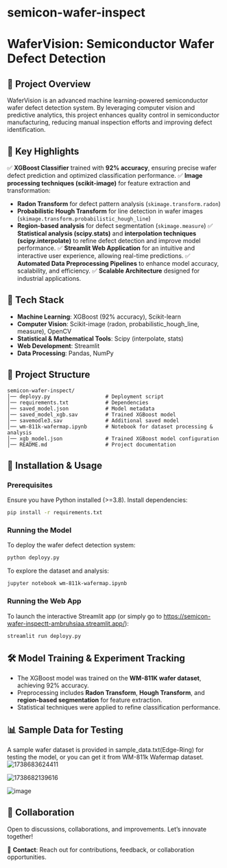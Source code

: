 # semicon-wafer-inspect
# WaferVision: Semiconductor Wafer Defect Detection

## 📌 Project Overview
WaferVision is an advanced machine learning-powered semiconductor wafer defect detection system. By leveraging computer vision and predictive analytics, this project enhances quality control in semiconductor manufacturing, reducing manual inspection efforts and improving defect identification.

## 🔑 Key Highlights
✅ **XGBoost Classifier** trained with **92% accuracy**, ensuring precise wafer defect prediction and optimized classification performance.
✅ **Image processing techniques (scikit-image)** for feature extraction and transformation:
   - **Radon Transform** for defect pattern analysis (`skimage.transform.radon`)
   - **Probabilistic Hough Transform** for line detection in wafer images (`skimage.transform.probabilistic_hough_line`)
   - **Region-based analysis** for defect segmentation (`skimage.measure`)
✅ **Statistical analysis (scipy.stats)** and **interpolation techniques (scipy.interpolate)** to refine defect detection and improve model performance.
✅ **Streamlit Web Application** for an intuitive and interactive user experience, allowing real-time predictions.
✅ **Automated Data Preprocessing Pipelines** to enhance model accuracy, scalability, and efficiency.
✅ **Scalable Architecture** designed for industrial applications.

## 🔧 Tech Stack
- **Machine Learning**: XGBoost (92% accuracy), Scikit-learn
- **Computer Vision**: Scikit-image (radon, probabilistic_hough_line, measure), OpenCV
- **Statistical & Mathematical Tools**: Scipy (interpolate, stats)
- **Web Development**: Streamlit
- **Data Processing**: Pandas, NumPy

## 📂 Project Structure
```
semicon-wafer-inspect/
│── deployy.py                  # Deployment script
│── requirements.txt            # Dependencies
│── saved_model.json            # Model metadata
│── saved_model_xgb.sav         # Trained XGBoost model
│── savemodle3.sav              # Additional saved model
│── wm-811k-wafermap.ipynb      # Notebook for dataset processing & analysis
│── xgb_model.json              # Trained XGBoost model configuration
│── README.md                   # Project documentation
```

## 🚀 Installation & Usage
### Prerequisites
Ensure you have Python installed (>=3.8). Install dependencies:
```bash
pip install -r requirements.txt
```

### Running the Model
To deploy the wafer defect detection system:
```bash
python deployy.py
```
To explore the dataset and analysis:
```bash
jupyter notebook wm-811k-wafermap.ipynb
```

### Running the Web App
To launch the interactive Streamlit app (or simply go to https://semicon-wafer-inspectt-ambruhsiaa.streamlit.app/):
```bash
streamlit run deployy.py
```

## 🛠 Model Training & Experiment Tracking
- The XGBoost model was trained on the **WM-811K wafer dataset**, achieving 92% accuracy.
- Preprocessing includes **Radon Transform**, **Hough Transform**, and **region-based segmentation** for feature extraction.
- Statistical techniques were applied to refine classification performance.

## 📊 Sample Data for Testing

A sample wafer dataset is provided in sample_data.txt(Edge-Ring) for testing the model, or you can get it from WM-811k Wafermap dataset.
![1738683624411](https://github.com/user-attachments/assets/b05f328a-3272-4519-a234-00dc17c35c60)

![1738682139616](https://github.com/user-attachments/assets/026b66b7-e3d9-4d1c-b672-b0e8830c67ae)

![image](https://github.com/user-attachments/assets/8354dfb9-747c-4f67-b6f3-e44ee415a81f)




## 🤝 Collaboration
Open to discussions, collaborations, and improvements. Let’s innovate together!

📧 **Contact**: Reach out for contributions, feedback, or collaboration opportunities.

